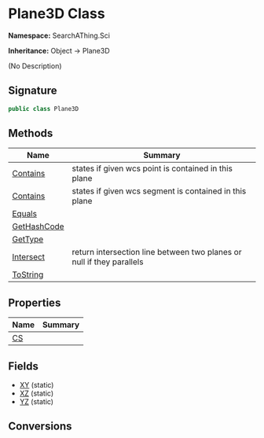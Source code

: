 # Plane3D Class
**Namespace:** SearchAThing.Sci

**Inheritance:** Object → Plane3D

(No Description)

## Signature
```csharp
public class Plane3D
```
## Methods
|**Name**|**Summary**|
|---|---|
|[Contains](Plane3D/Contains.md)|states if given wcs point is contained in this plane|
|[Contains](Plane3D/Contains.md#containsdouble-line3d)|states if given wcs segment is contained in this plane|
|[Equals](Plane3D/Equals.md)||
|[GetHashCode](Plane3D/GetHashCode.md)||
|[GetType](Plane3D/GetType.md)||
|[Intersect](Plane3D/Intersect.md)|return intersection line between two planes or null if they parallels|
|[ToString](Plane3D/ToString.md)||
## Properties
|**Name**|**Summary**|
|---|---|
|[CS](Plane3D/CS.md)|
## Fields
- [XY](Plane3D/XY.md) (static)
- [XZ](Plane3D/XZ.md) (static)
- [YZ](Plane3D/YZ.md) (static)
## Conversions
